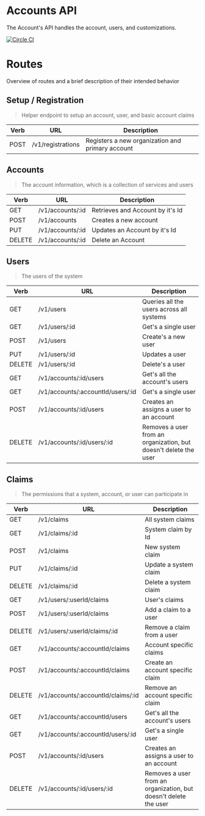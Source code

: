 # Accounts API
The Account's API handles the account, users, and customizations.

[![Circle CI](https://circleci.com/gh/jbtc/iops-api-accounts/tree/master.svg?style=svg&circle-token=34a0dc1834d38db6acebe9eb5e2612dec32d30aa)](https://circleci.com/gh/jbtc/iops-api-accounts/tree/master)
 
# Routes
Overview of routes and a brief description of their intended behavior

## Setup / Registration
> Helper endpoint to setup an account, user, and basic account claims

Verb    | URL  | Description      
------- | ---- | -----------
POST    | /v1/registrations | Registers a new organization and primary account


## Accounts
> The account information, which is a collection of services and users

Verb    | URL  | Description      
------- | ---- | -----------
GET     | /v1/accounts/:id | Retrieves and Account by it's Id
POST    | /v1/accounts | Creates a new account
PUT     | /v1/accounts/:id | Updates an Account by it's Id
DELETE  | /v1/accounts/:id | Delete an Account


## Users
> The users of the system

Verb    | URL  | Description      
------- | ---- | -----------
GET     | /v1/users | Queries all the users across all systems
GET     | /v1/users/:id | Get's a single user
POST    | /v1/users | Create's a new user
PUT     | /v1/users/:id | Updates a user
DELETE  | /v1/users/:id | Delete's a user
GET     | /v1/accounts/:id/users | Get's all the account's users
GET     | /v1/accounts/:accountId/users/:id | Get's a single user
POST    | /v1/accounts/:id/users | Creates an assigns a user to an account
DELETE  | /v1/accounts/:id/users/:id | Removes a user from an organization, but doesn't delete the user

## Claims
> The permissions that a system, account, or user can participate in

Verb    | URL  | Description      
------- | ---- | -----------
GET     | /v1/claims | All system claims
GET     | /v1/claims/:id | System claim by Id
POST    | /v1/claims | New system claim
PUT     | /v1/claims/:id | Update a system claim
DELETE  | /v1/claims/:id | Delete a system claim
GET     | /v1/users/:userId/claims | User's claims
POST    | /v1/users/:userId/claims | Add a claim to a user
DELETE  | /v1/users/:userId/claims/:id | Remove a claim from a user
GET     | /v1/accounts/:accountId/claims | Account specific claims
POST    | /v1/accounts/:accountId/claims | Create an account specific claim
DELETE  | /v1/accounts/:accountId/claims/:id | Remove an account specific claim
GET     | /v1/accounts/:accountId/users | Get's all the account's users
GET     | /v1/accounts/:accountId/users/:id | Get's a single user
POST    | /v1/accounts/:id/users | Creates an assigns a user to an account
DELETE  | /v1/accounts/:id/users/:id | Removes a user from an organization, but doesn't delete the user